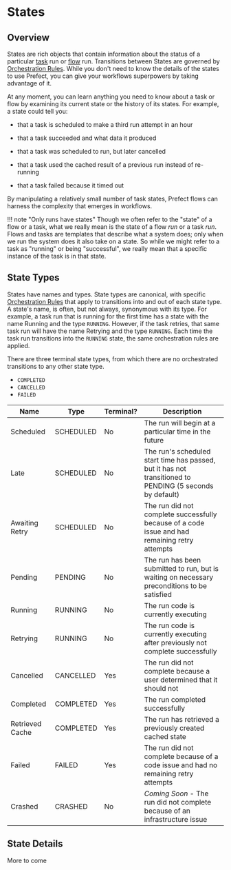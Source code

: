 # States

## Overview
States are rich objects that contain information about the status of a particular [task](../tasks) run or [flow](../flows/) run. Transitions between States are governed by [Orchestration Rules](../orchestration/). While you don't need to know the details of the states to use Prefect, you can give your workflows superpowers by taking advantage of it.

At any moment, you can learn anything you need to know about a task or flow by examining its current state or the history of its states. For example, a state could tell you:

-   that a task is scheduled to make a third run attempt in an hour
-   that a task succeeded and what data it produced
-   that a task was scheduled to run, but later cancelled
-   that a task used the cached result of a previous run instead of re-running

-   that a task failed because it timed out

By manipulating a relatively small number of task states, Prefect flows can harness the complexity that emerges in workflows. 

!!! note "Only runs have states"
    Though we often refer to the "state" of a flow or a task, what we really mean is the state of a flow _run_ or a task _run_. Flows and tasks are templates that describe what a system does; only when we run the system does it also take on a state. So while we might refer to a task as "running" or being "successful", we really mean that a specific instance of the task is in that state.

## State Types
States have names and types. State types are canonical, with specific [Orchestration Rules](../orchestration/) that apply to transitions into and out of each state type. A state's name, is often, but not always, synonymous with its type. For example, a task run that is running for the first time has a state with the name Running and the type `RUNNING`. However, if the task retries, that same task run will have the name Retrying and the type `RUNNING`. Each time the task run transitions into the `RUNNING` state, the same orchestration rules are applied.

There are three terminal state types, from which there are no orchestrated transitions to any other state type.
- `COMPLETED`
- `CANCELLED`
- `FAILED`
  
| Name | Type | Terminal? | Description
| --- | --- | --- | --- |
| Scheduled | SCHEDULED | No | The run will begin at a particular time in the future
| Late | SCHEDULED | No | The run's scheduled start time has passed, but it has not transitioned to PENDING (5 seconds by default)
| Awaiting Retry | SCHEDULED | No | The run did not complete successfully because of a code issue and had remaining retry attempts
| Pending | PENDING | No | The run has been submitted to run, but is waiting on necessary preconditions to be satisfied
| Running | RUNNING | No | The run code is currently executing
| Retrying | RUNNING | No | The run code is currently executing after previously not complete successfully
| Cancelled | CANCELLED | Yes | The run did not complete because a user determined that it should not
| Completed | COMPLETED | Yes | The run completed successfully
| Retrieved Cache | COMPLETED | Yes | The run has retrieved a previously created cached state
| Failed | FAILED | Yes | The run did not complete because of a code issue and had no remaining retry attempts
| Crashed | CRASHED | No | _Coming Soon_ - The run did not complete because of an infrastructure issue

## State Details
More to come
